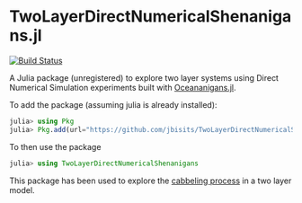 # TwoLayerDirectNumericalShenanigans.jl

[![Build Status](https://github.com/jbisits/TwoLayerDirectNumericalShenanigans.jl/actions/workflows/CI.yml/badge.svg?branch=main)](https://github.com/jbisits/TwoLayerDirectNumericalShenanigans.jl/actions/workflows/CI.yml?query=branch%3Amain)

A Julia package (unregistered) to explore two layer systems using Direct Numerical Simulation experiments built with [Oceananigans.jl](https://github.com/CliMA/Oceananigans.jl).

To add the package (assuming julia is already installed):

```julia
julia> using Pkg
julia> Pkg.add(url="https://github.com/jbisits/TwoLayerDirectNumericalShenanigans.jl")
```

To then use the package

```julia
julia> using TwoLayerDirectNumericalShenanigans
```

This package has been used to explore the [cabbeling process](https://github.com/jbisits/CabbelingExperiments) in a two layer model.
